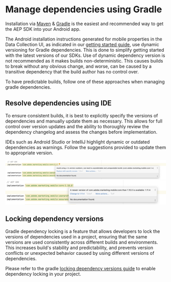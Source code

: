 # Manage dependencies using Gradle

Installation via [Maven](https://maven.apache.org/) & [Gradle](https://gradle.org/) is the easiest and recommended way to get the AEP SDK into your Android app. 

The Android installation instructions generated for mobile properties in the Data Collection UI, as indicated in our [getting started guide](https://developer.adobe.com/client-sdks/documentation/getting-started/get-the-sdk/), use dynamic versioning for Gradle dependencies. This is done to simplify getting started with the latest versions of our SDKs. Use of dynamic dependency version is not recommended as it makes builds non-deterministic. This causes builds to break without any obvious change, and worse, can be caused by a transitive dependency that the build author has no control over.

To have predictable builds, follow one of these approaches when managing gradle dependencies. 

## Resolve dependencies using IDE

To ensure consistent builds, it is best to explicitly specify the versions of dependencies and manually update them as necessary. This allows for full control over version updates and the ability to thoroughly review the dependency changelog and assess the changes before implementation.

IDEs such as Android Studio or IntelliJ highlight dynamic or outdated dependencies as warnings. Follow the suggestions provided to update them to appropriate version.

![Dynamic dependency warning](./assets/manage-gradle-dependencies/dynamic-dependencies.png)
![Outdated dependency warning](./assets/manage-gradle-dependencies/outdated-dependencies.png)

## Locking dependency versions

Gradle dependency locking is a feature that allows developers to lock the versions of dependencies used in a project, ensuring that the same versions are used consistently across different builds and environments. This increases build's stability and predictability, and prevents version conflicts or unexpected behavior caused by using different versions of dependencies.

Please refer to the gradle [locking dependency versions guide](https://docs.gradle.org/current/userguide/dependency_locking.html) to enable dependency locking in your project.